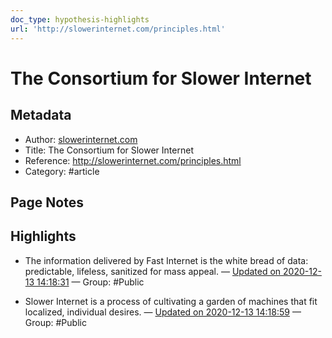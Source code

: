 ```yaml
---
doc_type: hypothesis-highlights
url: 'http://slowerinternet.com/principles.html'
---
```

# The Consortium for Slower Internet

## Metadata
- Author: [slowerinternet.com]()
- Title: The Consortium for Slower Internet
- Reference: http://slowerinternet.com/principles.html
- Category: #article

## Page Notes


## Highlights
- The information delivered by Fast Internet is the white bread of data: predictable, lifeless, sanitized for mass appeal.  — [Updated on 2020-12-13 14:18:31](https://hyp.is/pBqnkD0CEeu3sWPbTDdKBw/slowerinternet.com/principles.html)  — Group: #Public

- Slower Internet is a process of cultivating a garden of machines that fit localized, individual desires. 	 — [Updated on 2020-12-13 14:18:59](https://hyp.is/tKO-WD0CEeun6Zv0V6kz1w/slowerinternet.com/principles.html)  — Group: #Public

